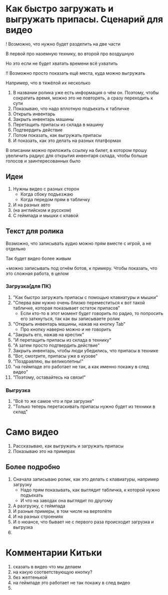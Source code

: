 # Как быстро загружать и выгружать припасы. Сценарий для видео

! Возможно, что нужно будет разделить на две части

В первой про наземную технику, во второй про воздушную

Но это если не будет хватать времени всё ухватить


!! Возможно просто показать ещё места, куда можно выгружать

Например, что в тяжёлой их несколько

1. В названии ролика уже есть информация о чём он. Поэтому, чтобы сократить время, можно это не повторять, а сразу переходить к сути
2. Показываю, что надо вплотную подъехать к табличке
3. Открыть инвентарь
4. Закрыть инвентарь машины
5. Перетащить припасы из склада в машину
6. Подтвердить действие
7. Потом показать, как выгружать припасы
8. И показать, как это делать на разных платформах

В описании можно приложить ссылку на билет, в котором прошу увеличить радиус для открытия инвентаря склада, чтобы больше голосов и заинтересованных было

## Идеи
1. Нужны видео с разных сторон
   - Когда сбоку подъезжаю
   - Когда передом прям в табличку
2. И на разных авто
3. (на английском и русском)
4. С геймпада и мышки с клавой



## Текст для ролика
Возможно, что записывать аудио можно прям вместе с игрой, а не отдельно

Так будет видео более живым

+можно записывать под огнём ботов, к примеру. Чтобы показать, что это сложная работа, в целом

### Загрузка(для ПК)
1. "Как быстро загружать припасы с помощью клавиатуры и мышки"
2. "Сперва вам нужно очень близко переместиться к вот такой табличке, которая показывает остаток припасов"
   - Если кто-то в этот момент будет говорить по радио, то попросить его заткнуться, так как вы записываете ролик
4. "Открыть инвентарь машины, нажав на кнопку Tab"
   - Про кнопку наверно можно и не говорить
5. "Закрыть его, нажав на крестик"
6. "И перетащить припасы из склада в технику"
7. "А затем просто подтвердить действие"
9. Закрыть инвентарь, чтобы люди убедились, что припасы в технике
10. "Вот, смотрите, припасы уже в кузове"
8. "Поздравляю, вы великолепны!"
10. "на геймпаде это работает не так, а как именно покажу в след видео"
11. "Поэтому, оставайтесь на связи!"

### Выгрузка
1. "Всё то же самое что и при загрузке"
2. "Только теперь перетаскивать припасы нужно будет из техники в склад"

# Само видео
1. Рассказываю, как выгружать и загружать припасы
2. Показываю это на примерах

## Более подробно
1. Сначала записываю ролик, как это делать с клавиатуры, например загрузку
   - Надо прям показывать, как выглядит табличка, к которой нужно подъехать
   - И что на заводах она выглядит по другому
2. А разгрузку, с геймпада
3. И разные примеры, в том числе на вертолёте
4. И на разных строениях
5. И о нюансе, что бывает не с первого раза происходит загрузка и выгрузка
6. 

# Комментарии Китьки
1. сказать в видео что мы делаем
2. на какую соответствующую кнопку?
3. без желтенькой
4. на геймпаде это работает не так покажу в след видео
5. 
